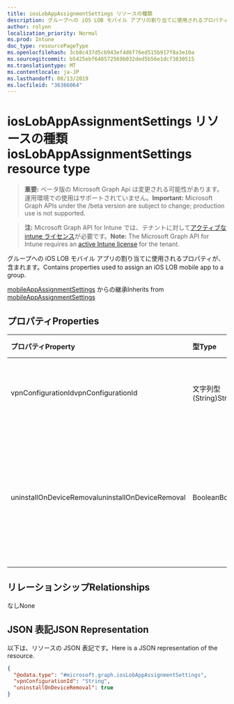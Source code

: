 ```yaml
---
title: iosLobAppAssignmentSettings リソースの種類
description: グループへの iOS LOB モバイル アプリの割り当てに使用されるプロパティが、含まれます。
author: rolyon
localization_priority: Normal
ms.prod: Intune
doc_type: resourcePageType
ms.openlocfilehash: 3cb8c437d5cb943ef4d6f76ed515b917f8a3e10a
ms.sourcegitcommit: b5425ebf648572569b032ded5b56e1dcf3830515
ms.translationtype: MT
ms.contentlocale: ja-JP
ms.lasthandoff: 08/13/2019
ms.locfileid: "36366064"
---
```

# <a name="ioslobappassignmentsettings-resource-type"></a><span data-ttu-id="d4f32-103">iosLobAppAssignmentSettings リソースの種類</span><span class="sxs-lookup"><span data-stu-id="d4f32-103">iosLobAppAssignmentSettings resource type</span></span>

> <span data-ttu-id="d4f32-104">**重要:** ベータ版の Microsoft Graph Api は変更される可能性があります。運用環境での使用はサポートされていません。</span><span class="sxs-lookup"><span data-stu-id="d4f32-104">**Important:** Microsoft Graph APIs under the /beta version are subject to change; production use is not supported.</span></span>

> <span data-ttu-id="d4f32-105">**注:** Microsoft Graph API for Intune では、テナントに対して[アクティブな intune ライセンス](https://go.microsoft.com/fwlink/?linkid=839381)が必要です。</span><span class="sxs-lookup"><span data-stu-id="d4f32-105">**Note:** The Microsoft Graph API for Intune requires an [active Intune license](https://go.microsoft.com/fwlink/?linkid=839381) for the tenant.</span></span>

<span data-ttu-id="d4f32-106">グループへの iOS LOB モバイル アプリの割り当てに使用されるプロパティが、含まれます。</span><span class="sxs-lookup"><span data-stu-id="d4f32-106">Contains properties used to assign an iOS LOB mobile app to a group.</span></span>


<span data-ttu-id="d4f32-107">[mobileAppAssignmentSettings](../resources/intune-apps-mobileappassignmentsettings.md) からの継承</span><span class="sxs-lookup"><span data-stu-id="d4f32-107">Inherits from [mobileAppAssignmentSettings](../resources/intune-apps-mobileappassignmentsettings.md)</span></span>

## <a name="properties"></a><span data-ttu-id="d4f32-108">プロパティ</span><span class="sxs-lookup"><span data-stu-id="d4f32-108">Properties</span></span>
|<span data-ttu-id="d4f32-109">プロパティ</span><span class="sxs-lookup"><span data-stu-id="d4f32-109">Property</span></span>|<span data-ttu-id="d4f32-110">型</span><span class="sxs-lookup"><span data-stu-id="d4f32-110">Type</span></span>|<span data-ttu-id="d4f32-111">説明</span><span class="sxs-lookup"><span data-stu-id="d4f32-111">Description</span></span>|
|:---|:---|:---|
|<span data-ttu-id="d4f32-112">vpnConfigurationId</span><span class="sxs-lookup"><span data-stu-id="d4f32-112">vpnConfigurationId</span></span>|<span data-ttu-id="d4f32-113">文字列型 (String)</span><span class="sxs-lookup"><span data-stu-id="d4f32-113">String</span></span>|<span data-ttu-id="d4f32-114">このアプリに適用するための VPN 構成 ID。</span><span class="sxs-lookup"><span data-stu-id="d4f32-114">The VPN Configuration Id to apply for this app.</span></span>|
|<span data-ttu-id="d4f32-115">uninstallOnDeviceRemoval</span><span class="sxs-lookup"><span data-stu-id="d4f32-115">uninstallOnDeviceRemoval</span></span>|<span data-ttu-id="d4f32-116">Boolean</span><span class="sxs-lookup"><span data-stu-id="d4f32-116">Boolean</span></span>|<span data-ttu-id="d4f32-117">デバイスが Intune から削除されたときにアプリをアンインストールするかどうかを指定します。</span><span class="sxs-lookup"><span data-stu-id="d4f32-117">Whether or not to uninstall the app when device is removed from Intune.</span></span>|

## <a name="relationships"></a><span data-ttu-id="d4f32-118">リレーションシップ</span><span class="sxs-lookup"><span data-stu-id="d4f32-118">Relationships</span></span>
<span data-ttu-id="d4f32-119">なし</span><span class="sxs-lookup"><span data-stu-id="d4f32-119">None</span></span>

## <a name="json-representation"></a><span data-ttu-id="d4f32-120">JSON 表記</span><span class="sxs-lookup"><span data-stu-id="d4f32-120">JSON Representation</span></span>
<span data-ttu-id="d4f32-121">以下は、リソースの JSON 表記です。</span><span class="sxs-lookup"><span data-stu-id="d4f32-121">Here is a JSON representation of the resource.</span></span>
<!-- {
  "blockType": "resource",
  "@odata.type": "microsoft.graph.iosLobAppAssignmentSettings"
}
-->
``` json
{
  "@odata.type": "#microsoft.graph.iosLobAppAssignmentSettings",
  "vpnConfigurationId": "String",
  "uninstallOnDeviceRemoval": true
}
```



